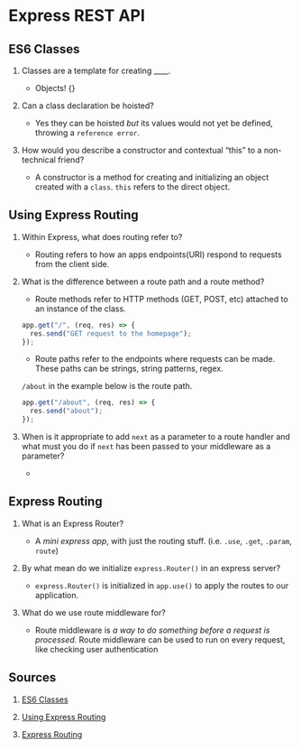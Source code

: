 # Express REST API

## ES6 Classes

1. Classes are a template for creating \_\_\_\_.

   - Objects! {}

2. Can a class declaration be hoisted?

   - Yes they can be hoisted _but_ its values would not yet be defined, throwing a `reference error`.

3. How would you describe a constructor and contextual “this” to a non-technical friend?

   - A constructor is a method for creating and initializing an object created with a `class`. `this` refers to the direct object.

## Using Express Routing

1. Within Express, what does routing refer to?

   - Routing refers to how an apps endpoints(URI) respond to requests from the client side.

2. What is the difference between a route path and a route method?

   - Route methods refer to HTTP methods (GET, POST, etc) attached to an instance of the class.

   ```javascript
   app.get("/", (req, res) => {
     res.send("GET request to the homepage");
   });
   ```

   - Route paths refer to the endpoints where requests can be made. These paths can be strings, string patterns, regex.

   `/about` in the example below is the route path.

   ```javascript
   app.get("/about", (req, res) => {
     res.send("about");
   });
   ```

3. When is it appropriate to add `next` as a parameter to a route handler and what must you do if `next` has been passed to your middleware as a parameter?

   -

## Express Routing

1. What is an Express Router?

   - A _mini express app_, with just the routing stuff. (i.e. `.use`, `.get`, `.param`, `route`)

2. By what mean do we initialize `express.Router()` in an express server?

   - `express.Router()` is initialized in `app.use()` to apply the routes to our application.

3. What do we use route middleware for?

   - Route middleware is _a way to do something before a request is processed._ Route middleware can be used to run on every request, like checking user authentication

## Sources

1. [ES6 Classes](https://developer.mozilla.org/en-US/docs/Web/JavaScript/Reference/Classes)

2. [Using Express Routing](https://expressjs.com/en/guide/routing.html)

3. [Express Routing](https://www.digitalocean.com/community/tutorials/learn-to-use-the-new-router-in-expressjs-4)
